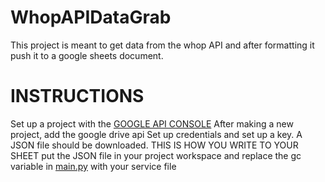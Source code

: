 # WhopAPIDataGrab
This project is meant to get data from the whop API and after formatting it push it to a google sheets document.

# INSTRUCTIONS
Set up a project with the [GOOGLE API CONSOLE](https://console.developers.google.com/)
After making a new project, add the google drive api
Set up credentials and set up a key. A JSON file should be downloaded. THIS IS HOW YOU WRITE TO YOUR SHEET
put the JSON file in your project workspace and replace the gc variable in [main.py](https://github.com/manan883/WhopAPIDataGrab/blob/main/main.py) with your service file

